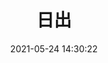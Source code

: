 ---
title: 日出
date: 2021-05-24 14:30:22
updated: 2020-04-18 16:27:24
layout: gallery
photos:
    - caption: 小岛
      src: http://m.qpic.cn/psc?/V51Sq22g1ktvHz35H2FZ2VAdog1cRcXJ/45NBuzDIW489QBoVep5mcSS47.GWAaSw1hYUwNNdKXRt9*Wwl3ayxdQz77uzlfTFwX3hCwCqRmNLOviHKMnTu4cDzSLqK5vM0RIC5b5onmU!/b&bo=gAc4BAAAAAABJ7s!&rf=viewer_4
      desc: 小岛上的日出
    - caption: 小岛
      src: http://m.qpic.cn/psc?/V51Sq22g1ktvHz35H2FZ2VAdog1cRcXJ/45NBuzDIW489QBoVep5mceX.6EPPKXKxcE0TbmkeYeK4HJ8hlsXrTE5TXQeIxYQxxvR0DdaR3qXB6X4*.3UxN6HFEvpd6iHy2zcqiuJR2gY!/b&bo=gAc4BAAAAAABF4s!&rf=viewer_4
      desc: 小岛上的日出
    - caption: 小岛
      src: http://m.qpic.cn/psc?/V51Sq22g1ktvHz35H2FZ2VAdog1cRcXJ/45NBuzDIW489QBoVep5mceX.6EPPKXKxcE0TbmkeYeKtEM9fI2fjkWwTpdUjY7sBa9grkKr*yFOhvpR9.6N.cpxV9I10G*jWWz8D46*S4to!/b&bo=gAc4BAAAAAABJ7s!&rf=viewer_4
      desc: 小岛上的日出
    - caption: 小岛
      src: http://m.qpic.cn/psc?/V51Sq22g1ktvHz35H2FZ2VAdog1cRcXJ/45NBuzDIW489QBoVep5mceX.6EPPKXKxcE0TbmkeYeIWWUXxHnnRBQvv61SQu7aIr50HKirZeHeTmuOdI7NEdMOrhMmV*KaLFQJRIOw5hmY!/b&bo=gAc4BAAAAAABJ7s!&rf=viewer_4
      desc: 小岛上的日出
    - caption: 小岛
      src: http://m.qpic.cn/psc?/V51Sq22g1ktvHz35H2FZ2VAdog1cRcXJ/45NBuzDIW489QBoVep5mceX.6EPPKXKxcE0TbmkeYeJusCOlIlFQkKrvM6s0WTDs.dXocplEZLYN5qmCNcL70VZSsfF0e5s*YcPnPG8u5*Q!/b&bo=gAc4BAAAAAABF4s!&rf=viewer_4
      desc: 小岛上的日出
    
    - caption: 泰山
      src: http://m.qpic.cn/psc?/V51Sq22g1ktvHz35H2FZ2VAdog1cRcXJ/45NBuzDIW489QBoVep5mcSiGklRYaTiwtfy4MD6AQIV9p*SPn.c0Jnt7p4n.sY*5UDlmtPgEOeV16kD1Cx4Djo0eTCP.198Z4DhYNtDh9Qw!/b&bo=oAU4BAAAAAABF6k!&rf=viewer_4
      desc: 泰山看日出
    - caption: 泰山
      src: http://m.qpic.cn/psc?/V51Sq22g1ktvHz35H2FZ2VAdog1cRcXJ/45NBuzDIW489QBoVep5mceX.6EPPKXKxcE0TbmkeYeK4HJ8hlsXrTE5TXQeIxYQxxvR0DdaR3qXB6X4*.3UxN6HFEvpd6iHy2zcqiuJR2gY!/b&bo=gAc4BAAAAAABF4s!&rf=viewer_4
      desc: 泰山看日出
    - caption: 泰山
      src: http://m.qpic.cn/psc?/V51Sq22g1ktvHz35H2FZ2VAdog1cRcXJ/45NBuzDIW489QBoVep5mcSiGklRYaTiwtfy4MD6AQIWvgDxSBoimJ8.kJOWnZLRdL4MCgXGnxVJGKFylVEuD1DaUYCouOC0WnBcHJ*hGq7I!/b&bo=oAU4BAAAAAABF6k!&rf=viewer_4
      desc: 泰山看日出
    - caption: 泰山
      src: http://m.qpic.cn/psc?/V51Sq22g1ktvHz35H2FZ2VAdog1cRcXJ/45NBuzDIW489QBoVep5mcSiGklRYaTiwtfy4MD6AQIVStMixMOb0V1ZA7TpyOrLYk.N59jgf.dmHHrBlKI4XlVecBJsNx378p2fznShK4FQ!/b&bo=oAU4BAAAAAABF6k!&rf=viewer_4
      desc: 泰山看日出
    - caption: 泰山
      src: http://m.qpic.cn/psc?/V51Sq22g1ktvHz35H2FZ2VAdog1cRcXJ/45NBuzDIW489QBoVep5mceX.6EPPKXKxcE0TbmkeYeJusCOlIlFQkKrvM6s0WTDs.dXocplEZLYN5qmCNcL70dF9QvhM.VZD2rwFFT.ksv8!/b&bo=gAc4BAAAAAABF4s!&rf=viewer_4
      desc: 泰山看日出
---